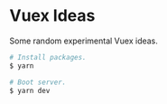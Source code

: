 # Vuex Ideas

Some random experimental Vuex ideas.

```bash
# Install packages.
$ yarn

# Boot server.
$ yarn dev
```
